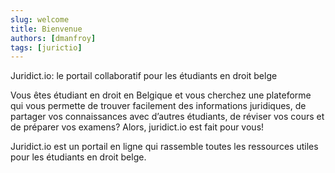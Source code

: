 ```yaml
---
slug: welcome
title: Bienvenue
authors: [dmanfroy]
tags: [jurictio]
---
```


Juridict.io: le portail collaboratif pour les étudiants en droit belge

Vous êtes étudiant en droit en Belgique et vous cherchez une plateforme qui vous permette de trouver facilement des informations juridiques, de partager vos connaissances avec d’autres étudiants, de réviser vos cours et de préparer vos examens? Alors, juridict.io est fait pour vous!

Juridict.io est un portail en ligne qui rassemble toutes les ressources utiles pour les étudiants en droit belge.
